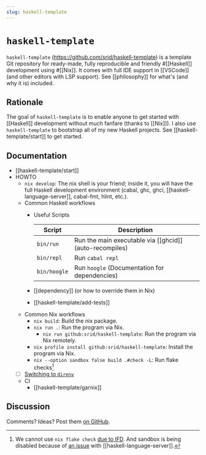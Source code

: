 ```yaml
---
slug: haskell-template
---
```


# `haskell-template`

`haskell-template` (<https://github.com/srid/haskell-template>) is a template Git repository for ready-made, fully reproducible and friendly #[[Haskell]] development using #[[Nix]]. It comes with full IDE support in [[VSCode]] (and other editors with LSP support). See [[philosophy]] for what's (and why it is) included.

## Rationale

The goal of `haskell-template` is to enable anyone to get started with [[Haskell]] development without much fanfare (thanks to [[Nix]]). I also use `haskell-template` to bootstrap all of my new Haskell projects. See [[haskell-template/start]] to get started.

## Documentation

- [[haskell-template/start]]
- HOWTO
  - `nix develop`: The nix shell is your friend; inside it, you will have the full Haskell development environment (cabal, ghc, ghci, [[haskell-language-server]], cabal-fmt, hlint, etc.).
  - Common Haskell workflows
    - Useful Scripts

      | Script       | Description                                             |
      | ------------ | ------------------------------------------------------- |
      | `bin/run`    | Run the main executable via [[ghcid]] (auto-recompiles) |
      | `bin/repl`   | Run `cabal repl`                                        |
      | `bin/hoogle` | Run `hoogle` (Documentation for dependencies)           |

    - [[dependency]] (or how to override them in Nix)
    - [[haskell-template/add-tests]]
  - Common Nix workflows
    - `nix build`: Build the nix package.
    - `nix run .`: Run the program via Nix.
      - `nix run github:srid/haskell-template`: Run the program via Nix remotely.
    - `nix profile install github:srid/haskell-template`: Install the program via Nix.
    - `nix --option sandbox false build .#check -L`: Run flake checks[^ifd]
  - [ ] [Switching to `direnv`](https://github.com/srid/haskell-template/issues/3)
  - CI
    - [[haskell-template/garnix]]

[^ifd]: We cannot use `nix flake check` [due to IFD](https://nixos.wiki/wiki/Haskell#IFD_and_Haskell). And sandbox is being disabled because of [an issue](https://github.com/srid/haskell-flake/issues/21) with [[haskell-language-server]].

## Discussion

Comments? Ideas? Post them [on GitHub](https://github.com/srid/haskell-template/discussions).